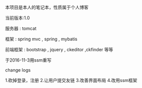本项目是本人的笔记本，性质属于个人博客

当前版本:1.0

服务器 : tomcat 

框架 : spring mvc , spring , mybatis

前端框架 : bootstrap , jquery , ckeditor ,ckfinder 等等

于2016-11-3用ssm重写

change logs

1.砍掉登录，注册
2.让用户提交友链
3.改善界面布局
4.改用ssm框架
